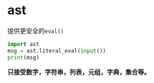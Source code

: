 # ast

提供更安全的`eval()`

```python
import ast
msg = ast.literal_eval(input())
print(msg)
```

**只接受数字，字符串，列表，元组，字典，集合等。**
